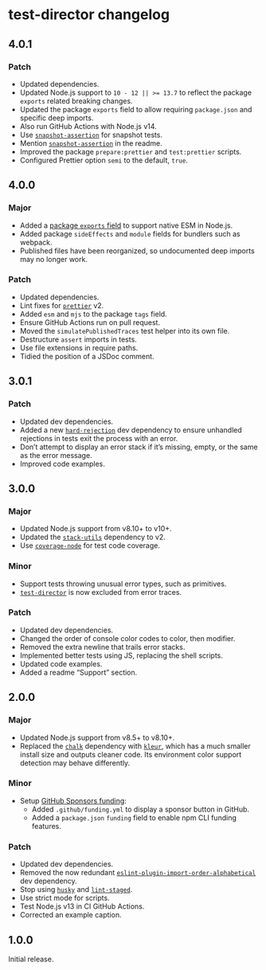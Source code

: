 # test-director changelog

## 4.0.1

### Patch

- Updated dependencies.
- Updated Node.js support to `10 - 12 || >= 13.7` to reflect the package `exports` related breaking changes.
- Updated the package `exports` field to allow requiring `package.json` and specific deep imports.
- Also run GitHub Actions with Node.js v14.
- Use [`snapshot-assertion`](https://npm.im/snapshot-assertion) for snapshot tests.
- Mention [`snapshot-assertion`](https://npm.im/snapshot-assertion) in the readme.
- Improved the package `prepare:prettier` and `test:prettier` scripts.
- Configured Prettier option `semi` to the default, `true`.

## 4.0.0

### Major

- Added a [package `exports` field](https://nodejs.org/api/esm.html#esm_package_exports) to support native ESM in Node.js.
- Added package `sideEffects` and `module` fields for bundlers such as webpack.
- Published files have been reorganized, so undocumented deep imports may no longer work.

### Patch

- Updated dependencies.
- Lint fixes for [`prettier`](https://npm.im/prettier) v2.
- Added `esm` and `mjs` to the package `tags` field.
- Ensure GitHub Actions run on pull request.
- Moved the `simulatePublishedTraces` test helper into its own file.
- Destructure `assert` imports in tests.
- Use file extensions in require paths.
- Tidied the position of a JSDoc comment.

## 3.0.1

### Patch

- Updated dev dependencies.
- Added a new [`hard-rejection`](https://npm.im/hard-rejection) dev dependency to ensure unhandled rejections in tests exit the process with an error.
- Don’t attempt to display an error stack if it’s missing, empty, or the same as the error message.
- Improved code examples.

## 3.0.0

### Major

- Updated Node.js support from v8.10+ to v10+.
- Updated the [`stack-utils`](https://npm.im/stack-utils) dependency to v2.
- Use [`coverage-node`](https://npm.im/coverage-node) for test code coverage.

### Minor

- Support tests throwing unusual error types, such as primitives.
- [`test-director`](https://npm.im/test-director) is now excluded from error traces.

### Patch

- Updated dev dependencies.
- Changed the order of console color codes to color, then modifier.
- Removed the extra newline that trails error stacks.
- Implemented better tests using JS, replacing the shell scripts.
- Updated code examples.
- Added a readme “Support” section.

## 2.0.0

### Major

- Updated Node.js support from v8.5+ to v8.10+.
- Replaced the [`chalk`](https://npm.im/chalk) dependency with [`kleur`](https://npm.im/kleur), which has a much smaller install size and outputs cleaner code. Its environment color support detection may behave differently.

### Minor

- Setup [GitHub Sponsors funding](https://github.com/sponsors/jaydenseric):
  - Added `.github/funding.yml` to display a sponsor button in GitHub.
  - Added a `package.json` `funding` field to enable npm CLI funding features.

### Patch

- Updated dev dependencies.
- Removed the now redundant [`eslint-plugin-import-order-alphabetical`](https://npm.im/eslint-plugin-import-order-alphabetical) dev dependency.
- Stop using [`husky`](https://npm.im/husky) and [`lint-staged`](https://npm.im/lint-staged).
- Use strict mode for scripts.
- Test Node.js v13 in CI GitHub Actions.
- Corrected an example caption.

## 1.0.0

Initial release.

